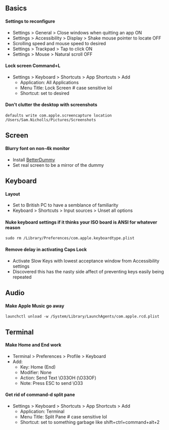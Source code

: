 ## Basics

#### Settings to reconfigure

* Settings > General > Close windows when quitting an app ON
* Settings > Accessibility > Display > Shake mouse pointer to locate OFF
* Scrolling speed and mouse speed to desired
* Settings > Trackpad > Tap to click ON
* Settings > Mouse > Natural scroll OFF

#### Lock screen Command+L

* Settings > Keyboard > Shortcuts > App Shortcuts > Add
   * Application: All Applications
   * Menu Title: Lock Screen # case sensitive lol
   * Shortcut: set to desired

#### Don't clutter the desktop with screenshots

```
defaults write com.apple.screencapture location /Users/Sam.Nicholls/Pictures/Screenshots
```

## Screen

#### Blurry font on non-4k monitor

* Install [BetterDummy](https://github.com/waydabber/BetterDummy)
* Set real screen to be a mirror of the dummy

## Keyboard

#### Layout

* Set to British PC to have a semblance of familiarity
* Keyboard > Shortcuts > Input sources > Unset all options

#### Nuke keyboard settings if it thinks your ISO board is ANSI for whatever reason

```
sudo rm /Library/Preferences/com.apple.keyboardtype.plist
```

#### Remove delay in activating Caps Lock

* Activate Slow Keys with lowest acceptance window from Accessibility settings
* Discovered this has the nasty side affect of preventing keys easily being repeated

## Audio

#### Make Apple Music go away

```
launchctl unload -w /System/Library/LaunchAgents/com.apple.rcd.plist
```

## Terminal

#### Make Home and End work

* Terminal > Preferences > Profile > Keyboard
* Add:
    *  Key: Home (End)
    *  Modifier: None
    *  Action: Send Text \O33OH (\O33OF)
    *  Note: Press ESC to send \O33

#### Get rid of command-d split pane

* Settings > Keyboard > Shortcuts > App Shortcuts > Add
   * Application: Terminal
   * Menu Title: Split Pane # case sensitive lol
   * Shortcut: set to something garbage like shift+ctrl+command+alt+2

